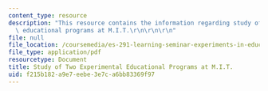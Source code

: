 ```yaml
---
content_type: resource
description: "This resource contains the information regarding study of two experimental\
  \ educational programs at M.I.T.\r\n\r\n\r\n"
file: null
file_location: /coursemedia/es-291-learning-seminar-experiments-in-education-spring-2003/f215b182a9e7eebe3e7ca6bb83369f97_MITES_291S03_parlett_fnl.pdf
file_type: application/pdf
resourcetype: Document
title: Study of Two Experimental Educational Programs at M.I.T.
uid: f215b182-a9e7-eebe-3e7c-a6bb83369f97
---
```

